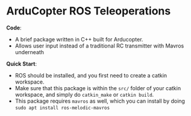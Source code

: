 # ArduCopter ROS Teleoperations



**Code**:
 - A brief package written in C++ built for Arducopter.
 - Allows user input instead of a traditional RC transmitter with Mavros underneath


**Quick Start**:
- ROS should be installed, and you first need to create a catkin workspace.
- Make sure that this package is within the `src/` folder of your catkin workspace, and simply do `catkin_make` or `catkin build`.
- This package requires `mavros` as well, which you can install by doing `sudo apt install ros-melodic-mavros`

